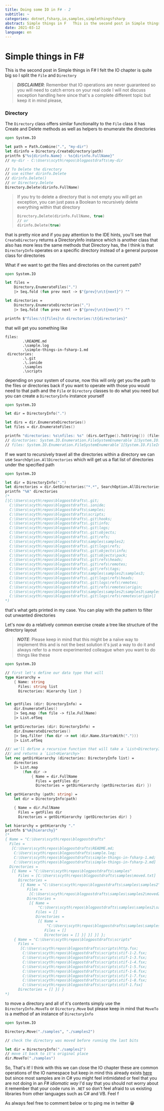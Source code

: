 ```yaml
---
title: Doing some IO in F# - 2
subtitle: ~
categories: dotnet,fsharp,io,samples,simplethingsfsharp
abstract: Simple things in F   This is the second post in Simple things in F# I felt the IO chapter is...
date: 2021-03-12
language: en
---
```


# Simple things in F#

This is the second post in Simple things in F# I felt the IO chapter is quite big so I split the `File` and `Directory`

> **_DISCLAIMER_**: Remember that IO operations are never guaranteed so you will need to catch errors on your real code I will not discuss exception handling here since that's a complete different topic but keep it in mind please,

### Directory

The `Directory` class offers similar functionality to the `File` class it has Create and Delete methods as well as helpers to enumerate the directories

```fsharp
open System.IO

let path = Path.Combine(".", "my-dir")
let dirinfo = Directory.CreateDirectory(path)
printfn $"%s{dirinfo.Name} - %s{dirinfo.FullName}"
// my-dir - C:\Users\scyth\repos\blogpostdrafts\my-dir

// To Delete the directory
// use either dirinfo.Delete
// dirinfo.Delete()
// or Directory.Delete
Directory.Delete(dirinfo.FullName)
```

> If you try to delete a directory that is not empty you will get an exception, you can just pass a Boolean to recursively delete everything within that directory
>
> ```fsharp
> Directory.Delete(dirinfo.FullName, true)
> // or
> dirinfo.Delete(true)
> ```

that is pretty nice and if you pay attention to the IDE hints, you'll see that `CreateDirectory` returns a DirectoryInfo instance which is another class that also has more less the same methods that Directory has, the I think is that `DirectoryInfo` operates on a specific directory instead of a general purpose class for directories

What if we want to get the files and directories on the current path?

```fsharp
open System.IO

let files =
    Directory.EnumerateFiles(".")
    |> Seq.fold (fun prev next -> $"{prev}\n\t{next}") ""

let directories =
    Directory.EnumerateDirectories(".")
    |> Seq.fold (fun prev next -> $"{prev}\n\t{next}") ""

printfn $"files:\t{files}\n directories:\t{directories}"
```

that will get you something like

```
files:
        .\README.md
        .\sample.log
        .\simple-things-in-fsharp-1.md
 directories:
        .\.git
        .\.ionide
        .\samples
        .\scripts
```

depending on your system of course, now this will only get you the path to the files or directories back if you want to operate with those you would need to that path and the `File` or `Directory` classes to do what you need but you can create a `DirectoryInfo` instance yourself

```fsharp
open System.IO

let dir = DirectoryInfo(".")

let dirs = dir.EnumerateDirectories()
let files = dir.EnumerateFiles()

printfn "directories: %s\nfiles: %s" (dirs.GetType().ToString()) (files.GetType().ToString())
// directories: System.IO.Enumeration.FileSystemEnumerable`1[System.IO.DirectoryInfo]
// files: System.IO.Enumeration.FileSystemEnumerable`1[System.IO.FileInfo]
```

If we want to recursively travel all the directories within a directory we can use `SearchOption.AllDirectories` which will get us a flat list of directories under the specified path

```fsharp
open System.IO

let dir = DirectoryInfo(".")
let directories = dir.GetDirectories("*.*", SearchOption.AllDirectories)
printfn "%A" directories
(*
[|C:\Users\scyth\repos\blogpostdrafts\.git;
  C:\Users\scyth\repos\blogpostdrafts\.ionide;
  C:\Users\scyth\repos\blogpostdrafts\samples;
  C:\Users\scyth\repos\blogpostdrafts\scripts;
  C:\Users\scyth\repos\blogpostdrafts\.git\hooks;
  C:\Users\scyth\repos\blogpostdrafts\.git\info;
  C:\Users\scyth\repos\blogpostdrafts\.git\logs;
  C:\Users\scyth\repos\blogpostdrafts\.git\objects;
  C:\Users\scyth\repos\blogpostdrafts\.git\refs;
  C:\Users\scyth\repos\blogpostdrafts\samples\samples2;
  C:\Users\scyth\repos\blogpostdrafts\.git\logs\refs;
  C:\Users\scyth\repos\blogpostdrafts\.git\objects\info;
  C:\Users\scyth\repos\blogpostdrafts\.git\objects\pack;
  C:\Users\scyth\repos\blogpostdrafts\.git\refs\heads;
  C:\Users\scyth\repos\blogpostdrafts\.git\refs\remotes;
  C:\Users\scyth\repos\blogpostdrafts\.git\refs\tags;
  C:\Users\scyth\repos\blogpostdrafts\samples\samples2\samples3;
  C:\Users\scyth\repos\blogpostdrafts\.git\logs\refs\heads;
  C:\Users\scyth\repos\blogpostdrafts\.git\logs\refs\remotes;
  C:\Users\scyth\repos\blogpostdrafts\.git\refs\remotes\origin;
  C:\Users\scyth\repos\blogpostdrafts\samples\samples2\samples3\samples4;
  C:\Users\scyth\repos\blogpostdrafts\.git\logs\refs\remotes\origin|]
*)
```

that's what gets printed in my case. You can play with the pattern to filter out unwanted directories

Let's now do a relatively common exercise create a tree like structure of the directory layout

> **_NOTE_**: Please keep in mind that this might be a naïve way to implement this and is not the best solution it's just a way to do it and always refer to a more experimented colleague when you want to do things like these

```fsharp
open System.IO

// first let's define our data type that will
type Hierarchy =
    { Name: string
      Files: string list
      Directories: Hierarchy list }


let getFiles (dir: DirectoryInfo) =
    dir.EnumerateFiles()
    |> Seq.map (fun file -> file.FullName)
    |> List.ofSeq

let getDirectories (dir: DirectoryInfo) =
    dir.EnumerateDirectories()
    |> Seq.filter (fun dir -> not (dir.Name.StartsWith(".")))
    |> List.ofSeq

/// we'll define a recursive function that will take a `List<DirectoryInfo>`
/// and returns a `List<Hierarchy>`
let rec getDirHierarchy (directories: DirectoryInfo list) =
    directories
    |> List.map
        (fun dir ->
            { Name = dir.FullName
              Files = getFiles dir
              Directories = getDirHierarchy (getDirectories dir) })

let getHierarchy (path: string) =
    let dir = DirectoryInfo(path)

    { Name = dir.FullName
      Files = getFiles dir
      Directories = getDirHierarchy (getDirectories dir) }

let hierarchy = getHierarchy "."
printfn $"%A{hierarchy}"
(*
{ Name = "C:\Users\scyth\repos\blogpostdrafts"
  Files =
   [C:\Users\scyth\repos\blogpostdrafts\README.md;
    C:\Users\scyth\repos\blogpostdrafts\sample.log;
    C:\Users\scyth\repos\blogpostdrafts\simple-things-in-fsharp-1.md;
    C:\Users\scyth\repos\blogpostdrafts\simple-things-in-fsharp-2.md]
  Directories =
   [{ Name = "C:\Users\scyth\repos\blogpostdrafts\samples"
      Files = [C:\Users\scyth\repos\blogpostdrafts\samples\moved.txt]
      Directories =
       [{ Name = "C:\Users\scyth\repos\blogpostdrafts\samples\samples2"
          Files =
           [C:\Users\scyth\repos\blogpostdrafts\samples\samples2\moved2.txt]
          Directories =
           [{ Name =
               "C:\Users\scyth\repos\blogpostdrafts\samples\samples2\samples3"
              Files = []
              Directories =
               [{ Name =
                   "C:\Users\scyth\repos\blogpostdrafts\samples\samples2\samples3\samples4"
                  Files = []
                  Directories = [] }] }] }] };
    { Name = "C:\Users\scyth\repos\blogpostdrafts\scripts"
      Files =
       [C:\Users\scyth\repos\blogpostdrafts\scripts\http.fsx;
        C:\Users\scyth\repos\blogpostdrafts\scripts\stif-1-2.fsx;
        C:\Users\scyth\repos\blogpostdrafts\scripts\stif-1-3.fsx;
        C:\Users\scyth\repos\blogpostdrafts\scripts\stif-1-4.fsx;
        C:\Users\scyth\repos\blogpostdrafts\scripts\stif-1-5.fsx;
        C:\Users\scyth\repos\blogpostdrafts\scripts\stif-1-6.fsx;
        C:\Users\scyth\repos\blogpostdrafts\scripts\stif-1-7.fsx;
        C:\Users\scyth\repos\blogpostdrafts\scripts\stif-1-8.fsx;
        C:\Users\scyth\repos\blogpostdrafts\scripts\stif-1.fsx]
      Directories = [] }] }
*)
```

to move a directory and all of it's contents simply use the `DirectoryInfo.MoveTo` or `Directory.Move` but please keep in mind that `MoveTo` is a method of an instance of `DirectoryInfo`

```fsharp
open System.IO

Directory.Move("./samples", "./samples2")

// check the directory was moved before running the last bits

let dir = DirectoryInfo("./samples2")
// move it back to it's original place
dir.MoveTo("./samples")
```

So, That's it! I think with this we can close the IO chapter these are common operations of the IO namespace but keep in mind this already exists [here](https://docs.microsoft.com/en-us/dotnet/standard/io/common-i-o-tasks) but since most samples are in C# you might feel intimidated or feel that you are not doing in an _F# idiomatic way_ I'd say that you should not worry about it remember that your code runs in `.NET` so don't feel afraid to us existing libraries from other languages such as C# and VB. Feel f

As always feel free to comment below or to ping me in twitter 😁

